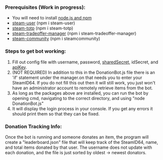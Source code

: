### Prerequisites (Work in progress):
- You will need to install [node.js and npm](https://nodejs.org/en)
- [steam-user](https://www.npmjs.com/package/steam-user) (npm i steam-user)
- [steam-totp](https://www.npmjs.com/package/steam-totp) (npm i steam-totp)
- [steam-tradeoffer-manager](https://www.npmjs.com/package/steam-tradeoffer-manager) (npm i steam-tradeoffer-manager)
- [steam-community](https://www.npmjs.com/package/steamcommunity) (npm i steamcommunity)

### Steps to get bot working:
1. Fill out config file with username, password, [sharedSecret](https://gist.github.com/mathielo/8367e464baa73941a075bae4dd5eed90), idSecret, and [apiKey](https://steamcommunity.com/dev/apikey).
2. (NOT REQUIRED) In addition to this in the DonationBot.js file there is an 'if' statement under the manager.on that needs you to enter your SteamID64. If you do not fill this out then it will still work, you just won't have an administrator account to remotely retrieve items from the bot. 
3. As long as the packages above are installed, you can run the bot by opening cmd, navigating to the correct directory, and using "node DonationBot.js"
4. It will display the login process in your console. If you get any errors it should print them so that they can be fixed.

### Donation Tracking Info:
Once the bot is running and someone donates an item, the program will create a "leaderboard.json" file that will keep track of the SteamID64, name, and total items donated by that user.
The username does not update with each donation, and the file is just sorted by oldest -> newest donators.
